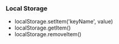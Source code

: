 ### Local Storage
- localStorage.setItem('keyName', value)
- localStorage.getItem()
- localStorage.removeItem()
